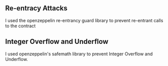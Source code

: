 ## Re-entracy Attacks
I used the openzeppelin re-entrancy guard library to prevent re-entrant calls to the contract

## Integer Overflow and Underflow
I used openzeppelin's safemath library to prevent Integer Overflow and Underflow.
